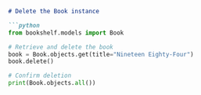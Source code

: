 ```markdown
# Delete the Book instance

```python
from bookshelf.models import Book

# Retrieve and delete the book
book = Book.objects.get(title="Nineteen Eighty-Four")
book.delete()

# Confirm deletion
print(Book.objects.all())